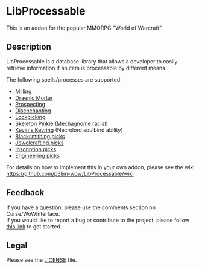 # LibProcessable

This is an addon for the popular MMORPG "World of Warcraft".

## Description

LibProcessable is a database library that allows a developer to easily retrieve information if an item is processable by different means.

The following spells/processes are supported:

- [Milling](http://www.wowhead.com/spell=51005)
- [Draenic Mortar](http://www.wowhead.com/item=114942)
- [Prospecting](http://www.wowhead.com/spell=31252)
- [Disenchanting](http://www.wowhead.com/spell=13262)
- [Lockpicking](http://www.wowhead.com/spell=1804)
- [Skeleton Pinkie](https://www.wowhead.com/spell=312890) (Mechagnome racial)
- [Kevin's Keyring](https://www.wowhead.com/spell=323427) (Necrolord soulbind ability)
- [Blacksmithing picks](http://www.wowhead.com/items/name:key?filter=86;2;0)
- [Jewelcrafting picks](http://www.wowhead.com/items/name:lock?filter=86;7;0)
- [Inscription picks](https://wowhead.com/items?filter=107:99;0:15;lockpick:0)
- [Engineering picks](https://wowhead.com/items?filter=107:99;0:5;lockpick:0)

For details on how to implement this in your own addon, please see the wiki:  
<https://github.com/p3lim-wow/LibProcessable/wiki>

## Feedback

If you have a question, please use the comments section on Curse/WoWInterface.  
If you would like to report a bug or contribute to the project, please follow [this link](//github.com/p3lim-wow/LibProcessable/issues?q=) to get started.

## Legal

Please see the [LICENSE](//github.com/p3lim-wow/LibProcessable/blob/master/LICENSE.txt) file.
